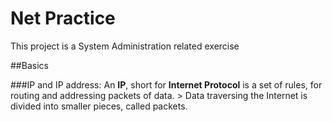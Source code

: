 # Net Practice
This project is a System Administration related exercise

##Basics

###IP and IP address:
An **IP**, short for **Internet Protocol** is a set of rules, for routing and addressing packets of data. > Data
traversing the Internet is divided into smaller pieces, called packets.
